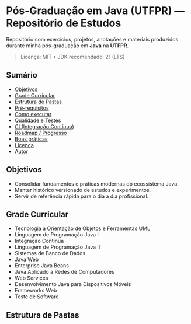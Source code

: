 # Pós-Graduação em Java (UTFPR) — Repositório de Estudos

Repositório com exercícios, projetos, anotações e materiais produzidos durante minha pós-graduação em **Java** na **UTFPR**.

> Licença: MIT • JDK recomendado: 21 (LTS)

## Sumário
- [Objetivos](#objetivos)
- [Grade Curricular](#grade-curricular)
- [Estrutura de Pastas](#estrutura-de-pastas)
- [Pré-requisitos](#pré-requisitos)
- [Como executar](#como-executar)
- [Qualidade e Testes](#qualidade-e-testes)
- [CI (Integração Contínua)](#ci-integração-contínua)
- [Roadmap / Progresso](#roadmap--progresso)
- [Boas práticas](#boas-práticas)
- [Licença](#licença)
- [Autor](#autor)

## Objetivos
- Consolidar fundamentos e práticas modernas do ecossistema Java.
- Manter histórico versionado de estudos e experimentos.
- Servir de referência rápida para o dia a dia profissional.

## Grade Curricular
- Tecnologia a Orientação de Objetos e Ferramentas UML  
- Linguagem de Programação Java I  
- Integração Contínua  
- Linguagem de Programação Java II  
- Sistemas de Banco de Dados  
- Java Web  
- Enterprise Java Beans  
- Java Aplicado a Redes de Computadores  
- Web Services  
- Desenvolvimento Java para Dispositivos Móveis  
- Frameworks Web  
- Teste de Software

## Estrutura de Pastas
